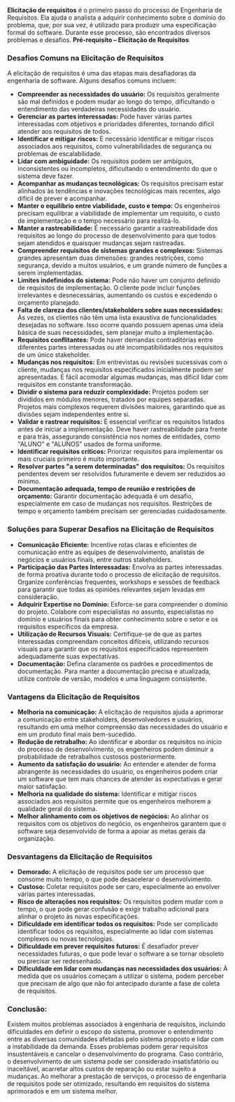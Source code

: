 **Elicitação de requisitos** é o primeiro passo do processo de Engenharia de Requisitos. Ela ajuda o analista a adquirir conhecimento sobre o domínio do problema, que, por sua vez, é utilizado para produzir uma especificação formal do software.
Durante esse processo, são encontrados diversos problemas e desafios.
**Pré-requisito – Elicitação de Requisitos**

### **Desafios Comuns na Elicitação de Requisitos**

A elicitação de requisitos é uma das etapas mais desafiadoras da engenharia de software. Alguns desafios comuns incluem:
- **Compreender as necessidades do usuário:** Os requisitos geralmente são mal definidos e podem mudar ao longo do tempo, dificultando o entendimento das verdadeiras necessidades do usuário.
- **Gerenciar as partes interessadas:** Pode haver várias partes interessadas com objetivos e prioridades diferentes, tornando difícil atender aos requisitos de todos.
- **Identificar e mitigar riscos:** É necessário identificar e mitigar riscos associados aos requisitos, como vulnerabilidades de segurança ou problemas de escalabilidade.
- **Lidar com ambiguidade:** Os requisitos podem ser ambíguos, inconsistentes ou incompletos, dificultando o entendimento do que o sistema deve fazer.
- **Acompanhar as mudanças tecnológicas:** Os requisitos precisam estar alinhados às tendências e inovações tecnológicas mais recentes, algo difícil de prever e acompanhar.
- **Manter o equilíbrio entre viabilidade, custo e tempo:** Os engenheiros precisam equilibrar a viabilidade de implementar um requisito, o custo de implementação e o tempo necessário para realizá-lo.
- **Manter a rastreabilidade:** É necessário garantir a rastreabilidade dos requisitos ao longo do processo de desenvolvimento para que todos sejam atendidos e quaisquer mudanças sejam rastreadas.
- **Compreender requisitos de sistemas grandes e complexos:** Sistemas grandes apresentam duas dimensões: grandes restrições, como segurança, devido a muitos usuários, e um grande número de funções a serem implementadas.
- **Limites indefinidos do sistema:** Pode não haver um conjunto definido de requisitos de implementação. O cliente pode incluir funções irrelevantes e desnecessárias, aumentando os custos e excedendo o orçamento planejado.
- **Falta de clareza dos clientes/stakeholders sobre suas necessidades:** Às vezes, os clientes não têm uma lista exaustiva de funcionalidades desejadas no software. Isso ocorre quando possuem apenas uma ideia básica de suas necessidades, sem planejar muito a implementação.
- **Requisitos conflitantes:** Pode haver demandas contraditórias entre diferentes partes interessadas ou até incompatibilidades nos requisitos de um único stakeholder.
- **Mudanças nos requisitos:** Em entrevistas ou revisões sucessivas com o cliente, mudanças nos requisitos especificados inicialmente podem ser apresentadas. É fácil acomodar algumas mudanças, mas difícil lidar com requisitos em constante transformação.
- **Dividir o sistema para reduzir complexidade:** Projetos podem ser divididos em módulos menores, tratados por equipes separadas. Projetos mais complexos requerem divisões maiores, garantindo que as divisões sejam independentes entre si.
- **Validar e rastrear requisitos:** É essencial verificar os requisitos listados antes de iniciar a implementação. Deve haver rastreabilidade para frente e para trás, assegurando consistência nos nomes de entidades, como "ALUNO" e "ALUNOS" usados de forma uniforme.
- **Identificar requisitos críticos:** Priorizar requisitos para implementar os mais cruciais primeiro é muito importante.
- **Resolver partes "a serem determinadas" dos requisitos:** Os requisitos pendentes devem ser resolvidos futuramente e devem ser reduzidos ao mínimo.
- **Documentação adequada, tempo de reunião e restrições de orçamento:** Garantir documentação adequada é um desafio, especialmente em caso de mudanças nos requisitos. Restrições de tempo e orçamento também precisam ser gerenciadas cuidadosamente.

### **Soluções para Superar Desafios na Elicitação de Requisitos**

- **Comunicação Eficiente:** Incentive rotas claras e eficientes de comunicação entre as equipes de desenvolvimento, analistas de negócios e usuários finais, entre outros stakeholders.
- **Participação das Partes Interessadas:** Envolva as partes interessadas de forma proativa durante todo o processo de elicitação de requisitos. Organize conferências frequentes, workshops e sessões de feedback para garantir que todas as opiniões relevantes sejam levadas em consideração.
- **Adquirir Expertise no Domínio:** Esforce-se para compreender o domínio do projeto. Colabore com especialistas no assunto, especialistas no domínio e usuários finais para obter conhecimento sobre o setor e os requisitos específicos da empresa.
- **Utilização de Recursos Visuais:** Certifique-se de que as partes interessadas compreendam conceitos difíceis, utilizando recursos visuais para garantir que os requisitos especificados representem adequadamente suas expectativas.
- **Documentação:** Defina claramente os padrões e procedimentos de documentação. Para manter a documentação precisa e atualizada, utilize controle de versão, modelos e uma linguagem consistente.

### **Vantagens da Elicitação de Requisitos**

- **Melhoria na comunicação:** A elicitação de requisitos ajuda a aprimorar a comunicação entre stakeholders, desenvolvedores e usuários, resultando em uma melhor compreensão das necessidades do usuário e em um produto final mais bem-sucedido.
- **Redução de retrabalho:** Ao identificar e abordar os requisitos no início do processo de desenvolvimento, os engenheiros podem diminuir a probabilidade de retrabalhos custosos posteriormente.
- **Aumento da satisfação do usuário:** Ao entender e atender de forma abrangente às necessidades do usuário, os engenheiros podem criar um software que tem mais chances de atender às expectativas e gerar maior satisfação.
- **Melhoria na qualidade do sistema:** Identificar e mitigar riscos associados aos requisitos permite que os engenheiros melhorem a qualidade geral do sistema.
- **Melhor alinhamento com os objetivos de negócios:** Ao alinhar os requisitos com os objetivos do negócio, os engenheiros garantem que o software seja desenvolvido de forma a apoiar as metas gerais da organização.


### **Desvantagens da Elicitação de Requisitos**

- **Demorado:** A elicitação de requisitos pode ser um processo que consome muito tempo, o que pode desacelerar o desenvolvimento.
- **Custoso:** Coletar requisitos pode ser caro, especialmente ao envolver várias partes interessadas.
- **Risco de alterações nos requisitos:** Os requisitos podem mudar com o tempo, o que pode gerar confusão e exigir trabalho adicional para alinhar o projeto às novas especificações.
- **Dificuldade em identificar todos os requisitos:** Pode ser complicado identificar todos os requisitos, especialmente ao lidar com sistemas complexos ou novas tecnologias.
- **Dificuldade em prever requisitos futuros:** É desafiador prever necessidades futuras, o que pode levar o software a se tornar obsoleto ou precisar ser redesenhado.
- **Dificuldade em lidar com mudanças nas necessidades dos usuários:** À medida que os usuários começam a utilizar o sistema, podem perceber que precisam de algo que não foi antecipado durante a fase de coleta de requisitos.


### **Conclusão:**

Existem muitos problemas associados à engenharia de requisitos, incluindo dificuldades em definir o escopo do sistema, promover o entendimento entre as diversas comunidades afetadas pelo sistema proposto e lidar com a instabilidade da demanda. Esses problemas podem gerar requisitos insustentáveis e cancelar o desenvolvimento do programa. Caso contrário, o desenvolvimento de um sistema pode ser considerado insatisfatório ou inaceitável, acarretar altos custos de reparação ou estar sujeito a mudanças.
Ao melhorar a prestação de serviços, o processo de engenharia de requisitos pode ser otimizado, resultando em requisitos do sistema aprimorados e em um sistema melhor.

